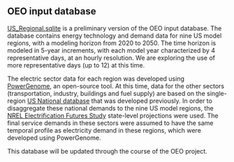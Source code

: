 ## OEO input database ##
		
[US_Regional.sqlite](US_Regional.sqlite) is a preliminary version of the OEO input database. 
The database contains energy technology and demand data for nine US model regions, with a modeling horizon
from 2020 to 2050. The time horizon is modeled in 5-year increments, with each model year characterized 
by 4 representative days, at an hourly resolution. We are exploring the use of more representative days 
(up to 12) at this time.


The electric sector data for each region was developed using 
[PowerGenome](https://github.com/gschivley/PowerGenome), an open-source tool. At this time, data for the other sectors
(transportation, industry, buildings and fuel supply) are based on the single-region [US National database](US_National.sqlite) 
that was developed previously. In order to disaggregate these national demands to the nine US model regions, the [NREL 
Electrification Futures Study](https://www.nrel.gov/analysis/electrification-futures.html) state-level projections
were used. The final service demands in these sectors were assumed to have the same temporal profile as electricity
demand in these regions, which were developed using PowerGenome. 

This database will be updated through the course of the OEO project.

